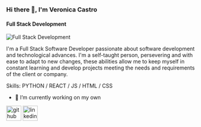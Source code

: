 ### Hi there 👋, I'm Veronica Castro
#### Full Stack Development
![Full Stack Development](https://previews.123rf.com/images/teguhjatipras/teguhjatipras2009/teguhjatipras200900010/154734047-software-developer-concept-with-icon-set-template-banner-with-modern-blue-color-style.jpg)

I'm a Full Stack Software Developer passionate about software development and technological advances. I'm a self-taught person, persevering and with ease to adapt to new changes, these abilities allow me to keep myself in constant learning and develop projects meeting the needs and requirements of the client or company.

Skills: PYTHON / REACT / JS / HTML / CSS

- 🔭 I’m currently working on my own 


[<img src='https://cdn.jsdelivr.net/npm/simple-icons@3.0.1/icons/github.svg' alt='github' height='40'>](https://github.com/VeronicaCastroMurillo)  [<img src='https://cdn.jsdelivr.net/npm/simple-icons@3.0.1/icons/linkedin.svg' alt='linkedin' height='40'>](https://www.linkedin.com/in/veronicacastro2311/)  


